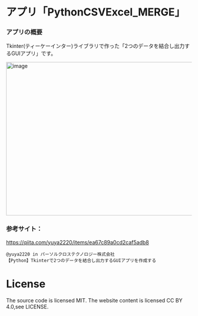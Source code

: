 # アプリ「PythonCSVExcel_MERGE」

### アプリの概要
Tkinter(ティーケーインター)ライブラリで作った「2つのデータを結合し出力するGUIアプリ」です。

<img width="940" height="415" alt="image" src="https://github.com/user-attachments/assets/d4d35dad-fdf3-4f86-9d81-4f34e8a45eea" />

### 参考サイト：
<a href="https://qiita.com/yuya2220/items/ea67c89a0cd2caf5adb8">https://qiita.com/yuya2220/items/ea67c89a0cd2caf5adb8</a>
 ```
 @yuya2220 in パーソルクロステクノロジー株式会社
【Python】Tkinterで2つのデータを結合し出力するGUIアプリを作成する
```

# License
The source code is licensed MIT. The website content is licensed CC BY 4.0,see LICENSE.

